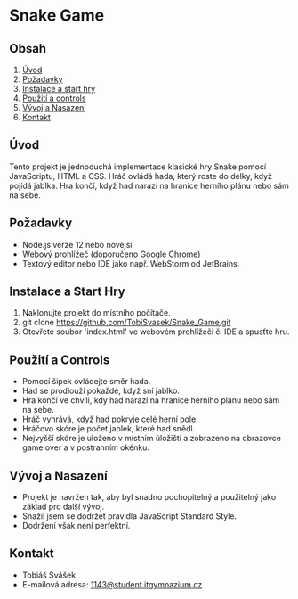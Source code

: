 # Snake Game

## Obsah
1. [Úvod](#úvod)
2. [Požadavky](#požadavky)
3. [Instalace a start hry](#instalace-a-start-hry)
4. [Použití a controls](#použití-a-controls)
5. [Vývoj a Nasazení](#vývoj-a-nasazení)
6. [Kontakt](#kontakt)

## Úvod
Tento projekt je jednoduchá implementace klasické hry Snake pomocí JavaScriptu, HTML a CSS. Hráč ovládá hada, který roste do délky, když pojídá jablka. Hra končí, když had narazí na hranice herního plánu nebo sám na sebe.

## Požadavky
- Node.js verze 12 nebo novější
- Webový prohlížeč (doporučeno Google Chrome)
- Textový editor nebo IDE jako např. WebStorm od JetBrains.

## Instalace a Start Hry
1. Naklonujte projekt do místního počítače.
2. git clone https://github.com/TobiSvasek/Snake_Game.git
3. Otevřete soubor 'index.html' ve webovém prohlížeči či IDE a spusťte hru.

## Použití a Controls
- Pomocí šipek ovládejte směr hada.
- Had se prodlouží pokaždé, když sní jablko.
- Hra končí ve chvíli, kdy had narazí na hranice herního plánu nebo sám na sebe.
- Hráč vyhrává, když had pokryje celé herní pole.
- Hráčovo skóre je počet jablek, které had snědl.
- Nejvyšší skóre je uloženo v místním úložišti a zobrazeno na obrazovce game over a v postranním okénku.

## Vývoj a Nasazení
- Projekt je navržen tak, aby byl snadno pochopitelný a použitelný jako základ pro další vývoj.
- Snažil jsem se dodržet pravidla JavaScript Standard Style.
- Dodržení však není perfektní.

## Kontakt
- Tobiáš Svášek
- E-mailová adresa: 1143@student.itgymnazium.cz
